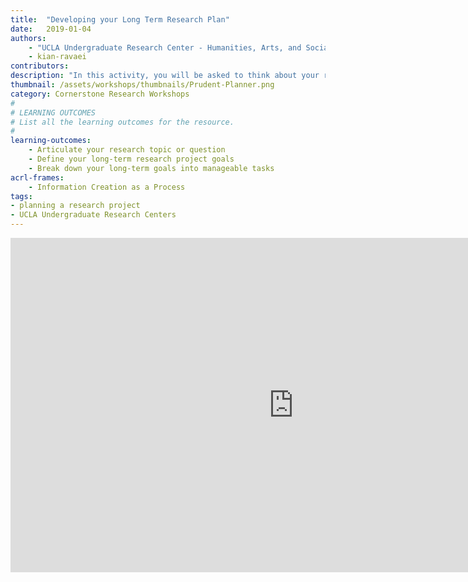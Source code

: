 ```yaml
---
title:  "Developing your Long Term Research Plan"
date:   2019-01-04
authors:
    - "UCLA Undergraduate Research Center - Humanities, Arts, and Social Sciences"
    - kian-ravaei
contributors:
description: "In this activity, you will be asked to think about your research topic or question and come up with a few concrete project goals. Then, you will learn more about the research process, what challenges and successes are to come, and several strategies to tackle your tasks!"
thumbnail: /assets/workshops/thumbnails/Prudent-Planner.png
category: Cornerstone Research Workshops
#
# LEARNING OUTCOMES
# List all the learning outcomes for the resource.
#
learning-outcomes:
    - Articulate your research topic or question
    - Define your long-term research project goals
    - Break down your long-term goals into manageable tasks
acrl-frames:
    - Information Creation as a Process
tags:
- planning a research project
- UCLA Undergraduate Research Centers
---
```

<iframe src="https://ccle.ucla.edu/mod/hvp/embed.php?id=2180649" width="906" height="535" frameborder="0" allowfullscreen="allowfullscreen"></iframe><script src="https://ccle.ucla.edu/mod/hvp/library/js/h5p-resizer.js" charset="UTF-8"></script>
